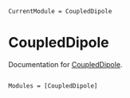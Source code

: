 ```@meta
CurrentModule = CoupledDipole
```

# CoupledDipole

Documentation for [CoupledDipole](https://github.com/nano-optics/CoupledDipole.jl).

```@index
```

```@autodocs
Modules = [CoupledDipole]
```
